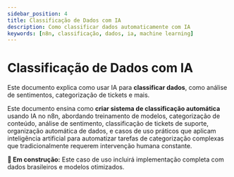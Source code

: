 ```yaml
---
sidebar_position: 4
title: Classificação de Dados com IA
description: Como classificar dados automaticamente com IA
keywords: [n8n, classificação, dados, ia, machine learning]
---
```


# Classificação de Dados com IA

Este documento explica como usar IA para **classificar dados**, como análise de sentimentos, categorização de tickets e mais.

Este documento ensina como **criar sistema de classificação automática** usando IA no n8n, abordando treinamento de modelos, categorização de conteúdo, análise de sentimento, classificação de tickets de suporte, organização automática de dados, e casos de uso práticos que aplicam inteligência artificial para automatizar tarefas de categorização complexas que tradicionalmente requerem intervenção humana constante.

**🔄 Em construção:** Este caso de uso incluirá implementação completa com dados brasileiros e modelos otimizados.
